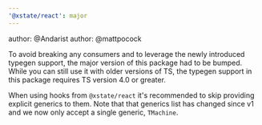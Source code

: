 ```yaml
---
'@xstate/react': major
---
```


author: @Andarist
author: @mattpocock

To avoid breaking any consumers and to leverage the newly introduced typegen support, the major version of this package had to be bumped. While you can still use it with older versions of TS, the typegen support in this package requires TS version 4.0 or greater.

When using hooks from `@xstate/react` it's recommended to skip providing explicit generics to them. Note that that generics list has changed since v1 and we now only accept a single generic, `TMachine`.

